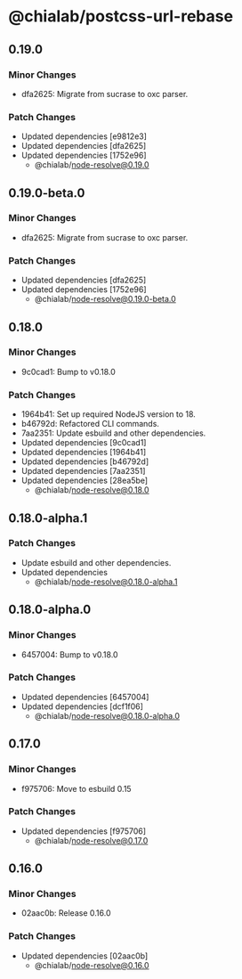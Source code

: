 # @chialab/postcss-url-rebase

## 0.19.0

### Minor Changes

-   dfa2625: Migrate from sucrase to oxc parser.

### Patch Changes

-   Updated dependencies [e9812e3]
-   Updated dependencies [dfa2625]
-   Updated dependencies [1752e96]
    -   @chialab/node-resolve@0.19.0

## 0.19.0-beta.0

### Minor Changes

-   dfa2625: Migrate from sucrase to oxc parser.

### Patch Changes

-   Updated dependencies [dfa2625]
-   Updated dependencies [1752e96]
    -   @chialab/node-resolve@0.19.0-beta.0

## 0.18.0

### Minor Changes

-   9c0cad1: Bump to v0.18.0

### Patch Changes

-   1964b41: Set up required NodeJS version to 18.
-   b46792d: Refactored CLI commands.
-   7aa2351: Update esbuild and other dependencies.
-   Updated dependencies [9c0cad1]
-   Updated dependencies [1964b41]
-   Updated dependencies [b46792d]
-   Updated dependencies [7aa2351]
-   Updated dependencies [28ea5be]
    -   @chialab/node-resolve@0.18.0

## 0.18.0-alpha.1

### Patch Changes

-   Update esbuild and other dependencies.
-   Updated dependencies
    -   @chialab/node-resolve@0.18.0-alpha.1

## 0.18.0-alpha.0

### Minor Changes

-   6457004: Bump to v0.18.0

### Patch Changes

-   Updated dependencies [6457004]
-   Updated dependencies [dcf1f06]
    -   @chialab/node-resolve@0.18.0-alpha.0

## 0.17.0

### Minor Changes

-   f975706: Move to esbuild 0.15

### Patch Changes

-   Updated dependencies [f975706]
    -   @chialab/node-resolve@0.17.0

## 0.16.0

### Minor Changes

-   02aac0b: Release 0.16.0

### Patch Changes

-   Updated dependencies [02aac0b]
    -   @chialab/node-resolve@0.16.0
